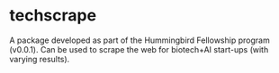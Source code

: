 # techscrape
A package developed as part of the Hummingbird Fellowship program (v0.0.1). Can be used to scrape the web for biotech+AI start-ups (with varying results).
